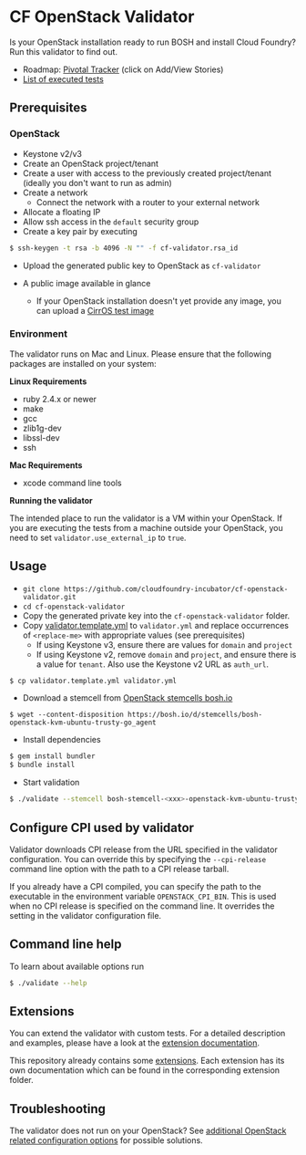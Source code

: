 # CF OpenStack Validator

Is your OpenStack installation ready to run BOSH and install Cloud Foundry? Run this validator to find out.

* Roadmap: [Pivotal Tracker](https://www.pivotaltracker.com/epic/show/2156200) (click on Add/View Stories)
* [List of executed tests](docs/list_of_executed_tests.md)

## Prerequisites

### OpenStack

* Keystone v2/v3
* Create an OpenStack project/tenant
* Create a user with access to the previously created project/tenant (ideally you don't want to run as admin)
* Create a network
  * Connect the network with a router to your external network
* Allocate a floating IP
* Allow ssh access in the `default` security group
* Create a key pair by executing
```bash
$ ssh-keygen -t rsa -b 4096 -N "" -f cf-validator.rsa_id
```
  * Upload the generated public key to OpenStack as `cf-validator`

* A public image available in glance
  * If your OpenStack installation doesn't yet provide any image, you can upload a [CirrOS test image](http://docs.openstack.org/image-guide/obtain-images.html#cirros-test)

### Environment

The validator runs on Mac and Linux. Please ensure that the following packages are installed on your system:

**Linux Requirements**

* ruby 2.4.x or newer
* make
* gcc
* zlib1g-dev
* libssl-dev
* ssh

**Mac Requirements**

* xcode command line tools

**Running the validator**

The intended place to run the validator is a VM within your OpenStack. If you are executing the tests from a machine outside your OpenStack, you need to set `validator.use_external_ip` to `true`.

## Usage

* `git clone https://github.com/cloudfoundry-incubator/cf-openstack-validator.git`
* `cd cf-openstack-validator`
* Copy the generated private key into the `cf-openstack-validator` folder.
* Copy [validator.template.yml](validator.template.yml) to `validator.yml` and replace occurrences of `<replace-me>` with appropriate values (see prerequisites)
  * If using Keystone v3, ensure there are values for `domain` and `project`
  * If using Keystone v2, remove `domain` and `project`, and ensure there is a value for `tenant`. Also use the Keystone v2 URL as `auth_url`.
```bash
$ cp validator.template.yml validator.yml
```
* Download a stemcell from [OpenStack stemcells bosh.io](https://bosh.io/stemcells/bosh-openstack-kvm-ubuntu-trusty-go_agent)
```
$ wget --content-disposition https://bosh.io/d/stemcells/bosh-openstack-kvm-ubuntu-trusty-go_agent
```
* Install dependencies
```bash
$ gem install bundler
$ bundle install
```
* Start validation
```bash
$ ./validate --stemcell bosh-stemcell-<xxx>-openstack-kvm-ubuntu-trusty-go_agent.tgz --config validator.yml
```

## Configure CPI used by validator

Validator downloads CPI release from the URL specified in the validator configuration. You can override this by specifying the `--cpi-release` command line option with the path to a CPI release tarball.

If you already have a CPI compiled, you can specify the path to the executable in the environment variable `OPENSTACK_CPI_BIN`. This is used when no CPI release is specified on the command line. It overrides the setting in the validator configuration file.

## Command line help

To learn about available options run
```bash
$ ./validate --help
```

## Extensions

You can extend the validator with custom tests. For a detailed description and examples, please have a look at the [extension documentation](./docs/extensions.md).

This repository already contains some [extensions](./extensions). Each extension has its own documentation which can be found in the corresponding extension folder.

## Troubleshooting
The validator does not run on your OpenStack? See [additional OpenStack related configuration options](docs/openstack_configurations.md) for possible solutions.
